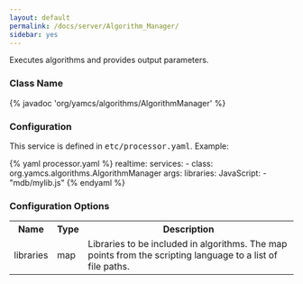 ```yaml
---
layout: default
permalink: /docs/server/Algorithm_Manager/
sidebar: yes
---
```


Executes algorithms and provides output parameters.

### Class Name
{% javadoc 'org/yamcs/algorithms/AlgorithmManager' %}

### Configuration

This service is defined in <tt>etc/processor.yaml</tt>. Example:

{% yaml processor.yaml %}
realtime:
  services:
    - class: org.yamcs.algorithms.AlgorithmManager
      args:
        libraries:
          JavaScript:
            - "mdb/mylib.js"
{% endyaml %}

### Configuration Options

<table class="inline">
  <tr>
    <th>Name</th>
    <th>Type</th>
    <th>Description</th>
  </tr>
  <tr>
    <td class="code">libraries</td>
    <td class="code">map</td>
    <td>Libraries to be included in algorithms. The map points from the scripting language to a list of file paths.</td>
  </tr>
</table>
